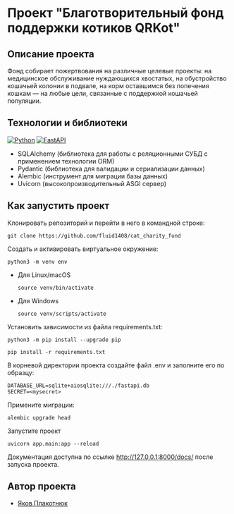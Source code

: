 # Проект "Благотворительный фонд поддержки котиков QRKot"

## Описание проекта

Фонд собирает пожертвования на различные целевые проекты: на медицинское обслуживание нуждающихся хвостатых, на обустройство кошачьей колонии в подвале, на корм оставшимся без попечения кошкам — на любые цели, связанные с поддержкой кошачьей популяции.

## Технологии и библиотеки

[![Python](https://img.shields.io/badge/Python-3.9-blue?style=flat-square&logo=Python&logoColor=3776AB&labelColor=d0d0d0)](https://www.python.org/)
[![FastAPI](https://img.shields.io/badge/FastAPI-green?style=flat-square&logo=Python&logoColor=3776AB&labelColor=d0d0d0)](https://fastapi.tiangolo.com/)

 - SQLAlchemy (библиотека для работы с реляционными СУБД с применением технологии ORM)
 - Pydantic (библиотека для валидации и сериализации данных)
 - Alembic (инструмент для миграции базы данных)
 - Uvicorn (высокопроизводительный ASGI сервер)

## Как запустить проект

Клонировать репозиторий и перейти в него в командной строке:
```
git clone https://github.com/fluid1408/cat_charity_fund
```

Создать и активировать виртуальное окружение:
```
python3 -m venv env
```

* Для Linux/macOS

    ```
    source venv/bin/activate
    ```

* Для Windows

    ```
    source venv/scripts/activate
    ```

Установить зависимости из файла requirements.txt:

```
python3 -m pip install --upgrade pip
```

```
pip install -r requirements.txt
```

В корневой директории проекта создайте файл .env и заполните его по образцу:

```
DATABASE_URL=sqlite+aiosqlite:///./fastapi.db
SECRET=<mysecret>
```

Примените миграции:

```
alembic upgrade head
```

Запустите проект

```
uvicorn app.main:app --reload
```

Документация доступна по ссылке http://127.0.0.1:8000/docs/ после запуска проекта.

## Автор проекта

- [Яков Плакотнюк](https://github.com/MelodiousWarbler "GitHub аккаунт")
